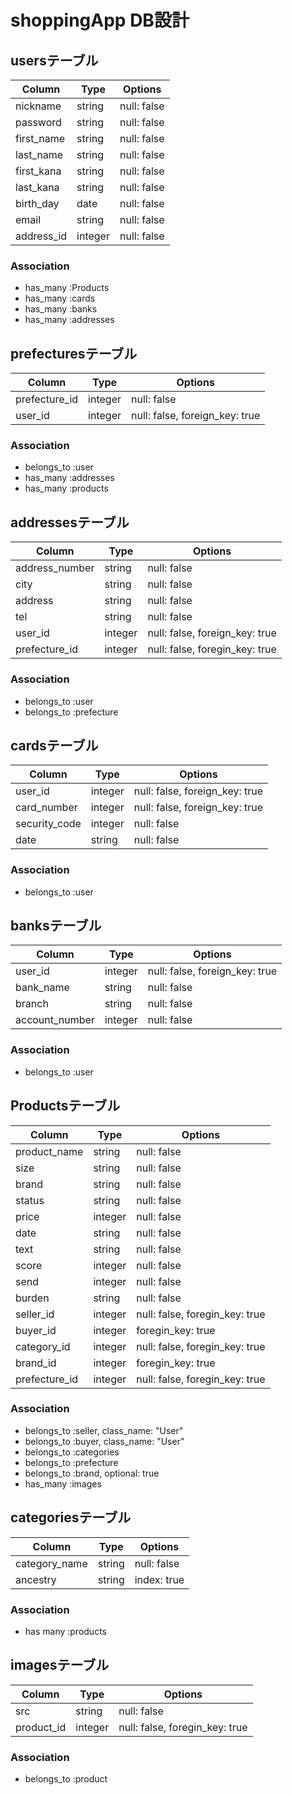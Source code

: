 # shoppingApp DB設計

## usersテーブル
|Column|Type|Options|
|------|----|-------|
|nickname|string|null: false|
|password|string|null: false|
|first_name|string|null: false|
|last_name|string|null: false|
|first_kana|string|null: false|
|last_kana|string|null: false|
|birth_day|date|null: false|
|email|string|null: false|
|address_id|integer|null: false|

### Association
- has_many :Products
- has_many :cards
- has_many :banks
- has_many :addresses

## prefecturesテーブル
|Column|Type|Options|
|------|----|-------|
|prefecture_id|integer|null: false|
|user_id|integer|null: false, foreign_key: true|
### Association
- belongs_to :user
- has_many :addresses
- has_many :products

## addressesテーブル
|Column|Type|Options|
|------|----|-------|
|address_number|string|null: false| -->
|city|string|null: false| -->
|address|string|null: false|
|tel|string|null: false|
|user_id|integer|null: false, foreign_key: true|
|prefecture_id|integer|null: false, foregin_key: true|
### Association
- belongs_to :user
- belongs_to :prefecture

## cardsテーブル
|Column|Type|Options|
|------|----|-------|
|user_id|integer|null: false, foreign_key: true|
|card_number|integer|null: false, foreign_key: true|
|security_code|integer|null: false|
|date|string|null: false|
### Association
- belongs_to :user

## banksテーブル
|Column|Type|Options|
|------|----|-------|
|user_id|integer|null: false, foreign_key: true|
|bank_name|string|null: false|
|branch|string|null: false|
|account_number|integer|null: false|
### Association
- belongs_to :user

## Productsテーブル
|Column|Type|Options|
|------|----|-------|
|product_name|string|null: false|
|size|string|null: false|
|brand|string|null: false|
|status|string|null: false|
|price|integer|null: false|
|date|string|null: false|
|text|string|null: false|
|score|integer|null: false|
|send|integer|null: false|
|burden|string|null: false|
|seller_id|integer|null: false, foregin_key: true|
|buyer_id|integer|foregin_key: true|
|category_id|integer|null: false, foregin_key: true|
|brand_id|integer|foregin_key: true|
|prefecture_id|integer|null: false, foregin_key: true|
### Association
- belongs_to :seller, class_name: "User"
- belongs_to :buyer, class_name: "User"
- belongs_to :categories
- belongs_to :prefecture
- belongs_to :brand, optional: true
- has_many :images

## categoriesテーブル
|Column|Type|Options|
|------|----|-------|
|category_name|string|null: false|
|ancestry|string|index: true|
### Association
- has many :products

## imagesテーブル
|Column|Type|Options|
|------|----|-------|
|src|string|null: false|
|product_id|integer|null: false, foregin_key: true|
### Association
- belongs_to :product




